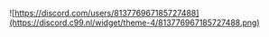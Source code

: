  
![https://discord.com/users/813776967185727488](https://discord.c99.nl/widget/theme-4/813776967185727488.png)

